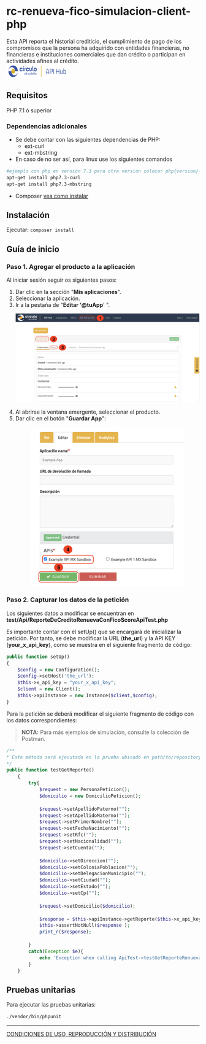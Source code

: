 # rc-renueva-fico-simulacion-client-php

<p>Esta API reporta el historial crediticio, el cumplimiento de pago de los compromisos que la persona ha adquirido con entidades financieras, no financieras e instituciones comerciales que dan crédito o participan en actividades afines al crédito.<br/><img src='https://github.com/APIHub-CdC/imagenes-cdc/blob/master/circulo_de_credito-apihub.png' height='37' width='160'/><br/>

## Requisitos

PHP 7.1 ó superior

### Dependencias adicionales
- Se debe contar con las siguientes dependencias de PHP:
    - ext-curl
    - ext-mbstring
- En caso de no ser así, para linux use los siguientes comandos

```sh
#ejemplo con php en versión 7.3 para otra versión colocar php{version}-curl
apt-get install php7.3-curl
apt-get install php7.3-mbstring
```
- Composer [vea como instalar][1]

## Instalación

Ejecutar: `composer install`

## Guía de inicio

### Paso 1. Agregar el producto a la aplicación

Al iniciar sesión seguir os siguientes pasos:

 1. Dar clic en la sección "**Mis aplicaciones**".
 2. Seleccionar la aplicación.
 3. Ir a la pestaña de "**Editar '@tuApp**' ".
    <p align="center">
      <img src="https://github.com/APIHub-CdC/imagenes-cdc/blob/master/edit_applications.jpg" width="900">
    </p>
 4. Al abrirse la ventana emergente, seleccionar el producto.
 5. Dar clic en el botón "**Guardar App**":
    <p align="center">
      <img src="https://github.com/APIHub-CdC/imagenes-cdc/blob/master/selected_product.jpg" width="400">
    </p>

### Paso 2. Capturar los datos de la petición

Los siguientes datos a modificar se encuentran en **test/Api/ReporteDeCreditoRenuevaConFicoScoreApiTest.php**

Es importante contar con el setUp() que se encargará de inicializar la petición. Por tanto, se debe modificar la URL (**the_url**) y la API KEY (**your_x_api_key**), como se muestra en el siguiente fragmento de código:

```php
public function setUp()
{
    $config = new Configuration();
    $config->setHost('the_url');
    $this->x_api_key = "your_x_api_key";
    $client = new Client();
    $this->apiInstance = new Instance($client,$config);
}
```

Para la petición se deberá modificar el siguiente fragmento de código con los datos correspondientes:

> **NOTA:** Para más ejemplos de simulación, consulte la colección de Postman.

```php
/**
* Este método será ejecutado en la prueba ubicado en path/to/repository/test/Api/ReporteDeCreditoRenuevaApiTest.php
*/
public function testGetReporte()
    {
        try{
            $request = new PersonaPeticion();
            $domicilio = new DomicilioPeticion();

            $request->setApellidoPaterno("");
            $request->setApellidoMaterno("");
            $request->setPrimerNombre("");
            $request->setFechaNacimiento("");
            $request->setRfc("");
            $request->setNacionalidad("");
            $request->setCuenta("");

            $domicilio->setDireccion("");
            $domicilio->setColoniaPoblacion("");
            $domicilio->setDelegacionMunicipio("");
            $domicilio->setCiudad("");
            $domicilio->setEstado("");
            $domicilio->setCp("");

            $request->setDomicilio($domicilio);

            $response = $this->apiInstance->getReporte($this->x_api_key, $request);
            $this->assertNotNull($response );
            print_r($response);

        }
        catch(Exception $e){
            echo 'Exception when calling ApiTest->testGetReporteRenuevaFico: ', $e->getMessage(), PHP_EOL;
        }
    }
```

## Pruebas unitarias

Para ejecutar las pruebas unitarias:

```sh
./vendor/bin/phpunit
```

---
[CONDICIONES DE USO, REPRODUCCIÓN Y DISTRIBUCIÓN](https://github.com/APIHub-CdC/licencias-cdc)

[1]: https://getcomposer.org/doc/00-intro.md#installation-linux-unix-macos